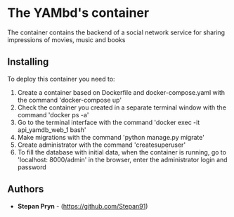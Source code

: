 # The YAMbd's container

The container contains the backend of a social network service for sharing impressions of movies, music and books

## Installing

To deploy this container you need to:
1. Create a container based on Dockerfile and docker-compose.yaml with the command 'docker-compose up'
2. Check the container you created in a separate terminal window with the command 'docker ps -a'
3. Go to the terminal interface with the command 'docker exec -it api_yamdb_web_1 bash'
4. Make migrations with the command 'python manage.py migrate'
5. Create administrator with the command 'createsuperuser'
6. To fill the database with initial data, when the container is running, go to 'localhost: 8000/admin' in the browser, enter the administrator login and password

## Authors

* **Stepan Pryn** - (https://github.com/Stepan91)
